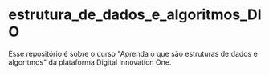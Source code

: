 # estrutura_de_dados_e_algoritmos_DIO
Esse repositório é sobre o curso "Aprenda o que são estruturas de dados e algoritmos" da plataforma Digital Innovation One.
